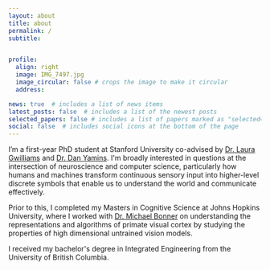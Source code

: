 ```yaml
---
layout: about
title: about
permalink: /
subtitle: 


profile:
  align: right
  image: IMG_7497.jpg
  image_circular: false # crops the image to make it circular
  address: 

news: true  # includes a list of news items
latest_posts: false  # includes a list of the newest posts
selected_papers: false # includes a list of papers marked as "selected={true}"
social: false  # includes social icons at the bottom of the page
---
```



I’m a first-year PhD student at Stanford University co-advised by <a href="https://lauragwilliams.github.io/">Dr. Laura Gwilliams</a> and <a href="https://stanford.edu/~yamins/">Dr. Dan Yamins</a>. I'm broadly interested in questions at the intersection of neuroscience and computer science, particularly how humans and machines transform continuous sensory input into higher-level discrete symbols that enable us to understand the world and communicate effectively.

Prior to this, I completed my Masters in Cognitive Science at Johns Hopkins University, where I worked with <a href="https://cogsci.jhu.edu/directory/michael-bonner/">Dr. Michael Bonner</a> on understanding the representations and algorithms of primate visual cortex by studying the properties of high dimensional untrained vision models. 

I received my bachelor's degree in Integrated Engineering from the University of British Columbia.








